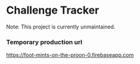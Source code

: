 # Challenge Tracker

Note: This project is currently unmaintained.

### Temporary production url

https://foot-mints-on-the-proon-0.firebaseapp.com
